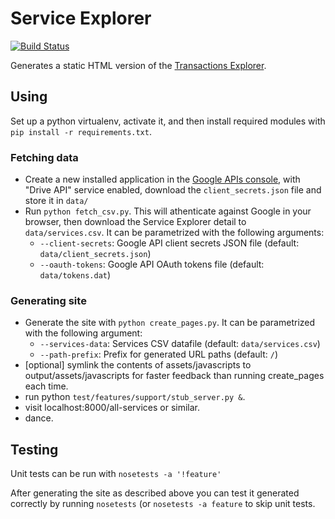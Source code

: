 Service Explorer
================

[![Build Status](https://travis-ci.org/alphagov/transactions-explorer.png?branch=master)](https://travis-ci.org/alphagov/transactions-explorer)

Generates a static HTML version of the [Transactions Explorer][tx].

[tx]: http://transactionsexplorer.cabinetoffice.gov.uk


Using
-----
Set up a python virtualenv, activate it, and then install required modules
with `pip install -r requirements.txt`.

### Fetching data

* Create a new installed application in the [Google APIs console][console],
with "Drive API" service enabled, download the `client_secrets.json` file
and store it in `data/`
* Run `python fetch_csv.py`. This will athenticate against Google in your browser, 
then download the Service Explorer detail to `data/services.csv`. It can be 
parametrized with the following arguments:
  * `--client-secrets`: Google API client secrets JSON file (default: `data/client_secrets.json`)
  * `--oauth-tokens`: Google API OAuth tokens file (default: `data/tokens.dat`)

[console]: https://code.google.com/apis/console/

### Generating site


* Generate the site with `python create_pages.py`. It can be parametrized with
the following argument:
  * `--services-data`: Services CSV datafile (default: `data/services.csv`)
  * `--path-prefix`: Prefix for generated URL paths (default: `/`)
* [optional] symlink the contents of assets/javascripts to output/assets/javascripts 
for faster feedback than running create_pages each time.
* run python `test/features/support/stub_server.py &`. 
* visit localhost:8000/all-services or similar.
* dance.


Testing
-------
Unit tests can be run with `nosetests -a '!feature'`

After generating the site as described above you can test
it generated correctly by running `nosetests` (or `nosetests -a feature`
to skip unit tests.
